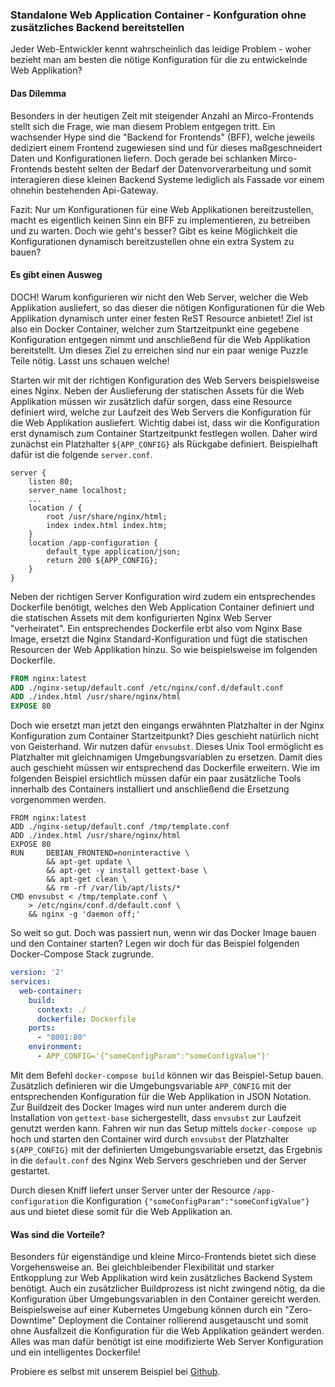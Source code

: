 ### Standalone Web Application Container - Konfguration ohne zusätzliches Backend bereitstellen

Jeder Web-Entwickler kennt wahrscheinlich das leidige Problem - woher bezieht man am besten die nötige Konfiguration für die zu entwickelnde Web Applikation? 


#### Das Dilemma

Besonders in der heutigen Zeit mit steigender Anzahl an Mirco-Frontends stellt sich die Frage, wie man diesem Problem entgegen tritt. Ein wachsender Hype sind die "Backend for Frontends" (BFF), welche jeweils dediziert einem Frontend zugewiesen sind und für dieses maßgeschneidert Daten und Konfigurationen liefern. Doch gerade bei schlanken Mirco-Frontends besteht selten der Bedarf der Datenvorverarbeitung und somit interagieren diese kleinen Backend Systeme lediglich als Fassade vor einem ohnehin bestehenden Api-Gateway. 

Fazit: Nur um Konfigurationen für eine Web Applikationen bereitzustellen, macht es eigentlich keinen Sinn ein BFF zu implementieren, zu betreiben und zu warten. Doch wie geht's besser? Gibt es keine Möglichkeit die Konfigurationen dynamisch bereitzustellen ohne ein extra System zu bauen?

#### Es gibt einen Ausweg

DOCH! Warum konfigurieren wir nicht den Web Server, welcher die Web Applikation ausliefert, so das dieser die nötigen Konfigurationen für die Web Applikation dynamisch unter einer festen ReST Resource anbietet! Ziel ist also ein Docker Container, welcher zum Startzeitpunkt eine gegebene Konfiguration entgegen nimmt und anschließend für die Web Applikation bereitstellt. Um dieses Ziel zu erreichen sind nur ein paar wenige Puzzle Teile nötig. Lasst uns schauen welche!

Starten wir mit der richtigen Konfiguration des Web Servers beispielsweise eines Nginx. Neben der Auslieferung der statischen Assets für die Web Applikation müssen wir zusätzlich dafür sorgen, dass eine Resource definiert wird, welche zur Laufzeit des Web Servers die Konfiguration für die Web Applikation ausliefert. Wichtig dabei ist, dass wir die Konfiguration erst dynamisch zum Container Startzeitpunkt festlegen wollen. Daher wird zunächst ein Platzhalter `${APP_CONFIG}` als Rückgabe definiert. Beispielhaft dafür ist die folgende `server.conf`.

```
server {
    listen 80;
    server_name localhost;
    ...
    location / {
        root /usr/share/nginx/html;
        index index.html index.htm;
    }
    location /app-configuration {
        default_type application/json;
        return 200 ${APP_CONFIG};
    }
}
```

Neben der richtigen Server Konfiguration wird zudem ein entsprechendes Dockerfile benötigt, welches den Web Application Container definiert und die statischen Assets mit dem konfigurierten Nginx Web Server "verheiratet". Ein entsprechendes Dockerfile erbt also vom Nginx Base Image, ersetzt die Nginx Standard-Konfiguration und fügt die statischen Resourcen der Web Applikation hinzu. So wie beispielsweise im folgenden Dockerfile.
```dockerfile
FROM nginx:latest
ADD ./nginx-setup/default.conf /etc/nginx/conf.d/default.conf
ADD ./index.html /usr/share/nginx/html
EXPOSE 80
```
Doch wie ersetzt man jetzt den eingangs erwähnten Platzhalter in der Nginx Konfiguration zum Container Startzeitpunkt? Dies geschieht natürlich nicht von Geisterhand. Wir nutzen dafür `envsubst`. Dieses Unix Tool ermöglicht es Platzhalter mit gleichnamigen Umgebungsvariablen zu ersetzen. Damit dies auch geschieht müssen wir entsprechend das Dockerfile erweitern. Wie im folgenden Beispiel ersichtlich müssen dafür ein paar zusätzliche Tools innerhalb des Containers installiert und anschließend die Ersetzung vorgenommen werden.

```
FROM nginx:latest
ADD ./nginx-setup/default.conf /tmp/template.conf
ADD ./index.html /usr/share/nginx/html
EXPOSE 80
RUN     DEBIAN_FRONTEND=noninteractive \
        && apt-get update \
        && apt-get -y install gettext-base \
        && apt-get clean \
        && rm -rf /var/lib/apt/lists/*
CMD envsubst < /tmp/template.conf \
    > /etc/nginx/conf.d/default.conf \
    && nginx -g 'daemon off;'
```

So weit so gut. Doch was passiert nun, wenn wir das Docker Image bauen und den Container starten? Legen wir doch für das Beispiel folgenden Docker-Compose Stack zugrunde.
```yaml
version: '2'
services:
  web-container:
    build:
      context: ./
      dockerfile: Dockerfile
    ports:
      - "8001:80"
    environment:
      - APP_CONFIG='{"someConfigParam":"someConfigValue"}'
```
Mit dem Befehl `docker-compose build` können wir das Beispiel-Setup bauen. Zusätzlich definieren wir die Umgebungsvariable `APP_CONFIG` mit der entsprechenden Konfiguration für die Web Applikation in JSON Notation. Zur Buildzeit des Docker Images wird nun unter anderem durch die Installation von `gettext-base` sichergestellt, dass `envsubst` zur Laufzeit genutzt werden kann. Fahren wir nun das Setup mittels `docker-compose up` hoch und starten den Container wird durch `envsubst` der Platzhalter `${APP_CONFIG}` mit der definierten Umgebungsvariable ersetzt, das Ergebnis in die `default.conf` des Nginx Web Servers geschrieben und der Server gestartet. 

Durch diesen Kniff liefert unser Server unter der Resource `/app-configuration` die Konfiguration `{"someConfigParam":"someConfigValue"}` aus und bietet diese somit für die Web Applikation an.

#### Was sind die Vorteile?

Besonders für eigenständige und kleine Mirco-Frontends bietet sich diese Vorgehensweise an. Bei gleichbleibender Flexibilität und starker Entkopplung zur Web Applikation wird kein zusätzliches Backend System benötigt. Auch ein zusätzlicher Buildprozess ist nicht zwingend nötig, da die Konfiguration über Umgebungsvariablen in den Container gereicht werden. Beispielsweise auf einer Kubernetes Umgebung können durch ein "Zero-Downtime" Deployment die Container rollierend ausgetauscht und somit ohne Ausfallzeit die Konfiguration für die Web Applikation geändert werden. Alles was man dafür benötigt ist eine modifizierte Web Server Konfiguration und ein intelligentes Dockerfile! 

Probiere es selbst mit unserem Beispiel bei [Github](https://github.com/iteratec/standalone-web-container). 
